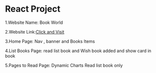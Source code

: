 # React Project

1.Website Name: Book World

2.Website Link:[Click and Visit](https://bookworldsagor.netlify.app/)

3.Home Page: Nav , banner and Books Items

4.List Books Page: read list book and Wish book added and show card in book

5.Pages to Read Page: Dynamic Charts Read list book only